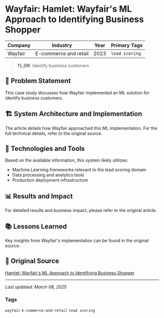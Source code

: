 # Wayfair: Hamlet: Wayfair's ML Approach to Identifying Business Shopper

| Company | Industry | Year | Primary Tags | 
|---------|----------|------|--------------|
| Wayfair | E-commerce and retail | 2023 | `lead scoring` |

> **TL;DR**: Identify business customers

## 📝 Problem Statement

This case study discusses how Wayfair implemented an ML solution for identify business customers.

## 🏗️ System Architecture and Implementation

The article details how Wayfair approached this ML implementation. For the full technical details, refer to the original source.

## 🔧 Technologies and Tools

Based on the available information, this system likely utilizes:

- Machine Learning frameworks relevant to the lead scoring domain
- Data processing and analytics tools
- Production deployment infrastructure

## 📊 Results and Impact

For detailed results and business impact, please refer to the original article.

## 📚 Lessons Learned

Key insights from Wayfair's implementation can be found in the original source.

## 🔗 Original Source

[Hamlet: Wayfair's ML Approach to Identifying Business Shopper](https://www.aboutwayfair.com/careers/tech-blog/hamlet)

---

*Last updated: March 08, 2025*

### Tags

`wayfair` `e-commerce-and-retail` `lead scoring`

